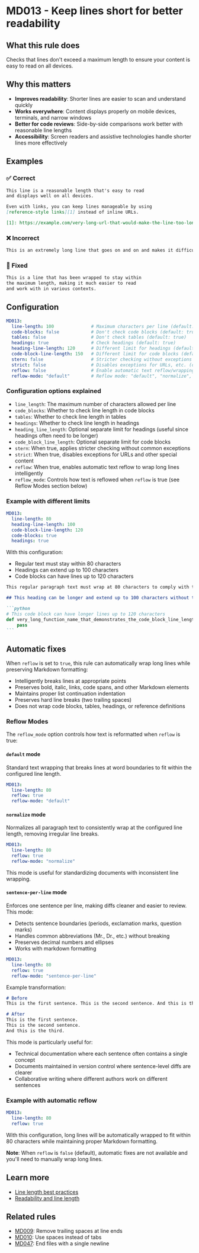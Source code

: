 # MD013 - Keep lines short for better readability

## What this rule does

Checks that lines don't exceed a maximum length to ensure your content is easy to read on all devices.

## Why this matters

- **Improves readability**: Shorter lines are easier to scan and understand quickly
- **Works everywhere**: Content displays properly on mobile devices, terminals, and narrow windows
- **Better for code reviews**: Side-by-side comparisons work better with reasonable line lengths
- **Accessibility**: Screen readers and assistive technologies handle shorter lines more effectively

## Examples

<!-- rumdl-disable MD013 -->

### ✅ Correct

```markdown
This line is a reasonable length that's easy to read
and displays well on all devices.

Even with links, you can keep lines manageable by using
[reference-style links][1] instead of inline URLs.

[1]: https://example.com/very-long-url-that-would-make-the-line-too-long
```

### ❌ Incorrect

```markdown
This is an extremely long line that goes on and on and makes it difficult to read the content, especially on mobile devices or when viewing files in split-screen editors or during code reviews where horizontal space is limited.
```

### 🔧 Fixed

```markdown
This is a line that has been wrapped to stay within
the maximum length, making it much easier to read
and work with in various contexts.
```

<!-- rumdl-enable MD013 -->

## Configuration

```yaml
MD013:
  line-length: 100              # Maximum characters per line (default: 80)
  code-blocks: false            # Don't check code blocks (default: true)
  tables: false                 # Don't check tables (default: true)
  headings: true                # Check headings (default: true)
  heading-line-length: 120      # Different limit for headings (default: uses line_length)
  code-block-line-length: 150   # Different limit for code blocks (default: uses line_length)
  stern: false                  # Stricter checking without exceptions (default: false)
  strict: false                 # Disables exceptions for URLs, etc. (default: false)
  reflow: false                 # Enable automatic text reflow/wrapping (default: false)
  reflow-mode: "default"        # Reflow mode: "default", "normalize", or "sentence-per-line" (default: "default")
```

### Configuration options explained

- `line_length`: The maximum number of characters allowed per line
- `code_blocks`: Whether to check line length in code blocks
- `tables`: Whether to check line length in tables
- `headings`: Whether to check line length in headings
- `heading_line_length`: Optional separate limit for headings (useful since headings often need to be longer)
- `code_block_line_length`: Optional separate limit for code blocks
- `stern`: When true, applies stricter checking without common exceptions
- `strict`: When true, disables exceptions for URLs and other special content
- `reflow`: When true, enables automatic text reflow to wrap long lines intelligently
- `reflow_mode`: Controls how text is reflowed when `reflow` is true (see Reflow Modes section below)

### Example with different limits

```yaml
MD013:
  line-length: 80
  heading-line-length: 100
  code-block-line-length: 120
  code-blocks: true
  headings: true
```

With this configuration:

- Regular text must stay within 80 characters
- Headings can extend up to 100 characters
- Code blocks can have lines up to 120 characters

````markdown
This regular paragraph text must wrap at 80 characters to comply with the rule.

## This heading can be longer and extend up to 100 characters without triggering a warning

```python
# This code block can have longer lines up to 120 characters
def very_long_function_name_that_demonstrates_the_code_block_line_length_configuration_option():
    pass
```
````

## Automatic fixes

When `reflow` is set to `true`, this rule can automatically wrap long lines while preserving Markdown formatting:

- Intelligently breaks lines at appropriate points
- Preserves bold, italic, links, code spans, and other Markdown elements
- Maintains proper list continuation indentation
- Preserves hard line breaks (two trailing spaces)
- Does not wrap code blocks, tables, headings, or reference definitions

### Reflow Modes

The `reflow_mode` option controls how text is reformatted when `reflow` is true:

#### `default` mode

Standard text wrapping that breaks lines at word boundaries to fit within the configured line length.

```yaml
MD013:
  line-length: 80
  reflow: true
  reflow-mode: "default"
```

#### `normalize` mode

Normalizes all paragraph text to consistently wrap at the configured line length, removing irregular line breaks.

```yaml
MD013:
  line-length: 80
  reflow: true
  reflow-mode: "normalize"
```

This mode is useful for standardizing documents with inconsistent line wrapping.

#### `sentence-per-line` mode

Enforces one sentence per line, making diffs cleaner and easier to review. This mode:

- Detects sentence boundaries (periods, exclamation marks, question marks)
- Handles common abbreviations (Mr., Dr., etc.) without breaking
- Preserves decimal numbers and ellipses
- Works with markdown formatting

```yaml
MD013:
  line-length: 80
  reflow: true
  reflow-mode: "sentence-per-line"
```

Example transformation:

```markdown
# Before
This is the first sentence. This is the second sentence. And this is the third.

# After
This is the first sentence.
This is the second sentence.
And this is the third.
```

This mode is particularly useful for:

- Technical documentation where each sentence often contains a single concept
- Documents maintained in version control where sentence-level diffs are clearer
- Collaborative writing where different authors work on different sentences

### Example with automatic reflow

```yaml
MD013:
  line-length: 80
  reflow: true
```

With this configuration, long lines will be automatically wrapped to fit within 80 characters while maintaining proper Markdown formatting.

**Note**: When `reflow` is `false` (default), automatic fixes are not available and you'll need to manually wrap long lines.

## Learn more

- [Line length best practices](https://en.wikipedia.org/wiki/Line_length)
- [Readability and line length](https://baymard.com/blog/line-length-readability)

## Related rules

- [MD009](md009.md): Remove trailing spaces at line ends
- [MD010](md010.md): Use spaces instead of tabs
- [MD047](md047.md): End files with a single newline
